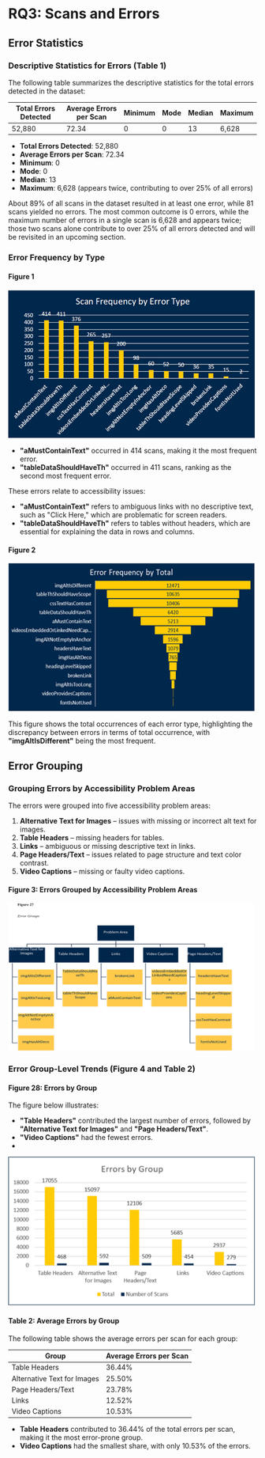 # RQ3: Scans and Errors

## Error Statistics

### Descriptive Statistics for Errors (Table 1)

The following table summarizes the descriptive statistics for the total errors detected in the dataset:

| **Total Errors Detected** | **Average Errors per Scan** | **Minimum** | **Mode** | **Median** | **Maximum** |
|---------------------------|-----------------------------|-------------|----------|------------|-------------|
| 52,880                    | 72.34                       | 0           | 0        | 13         | 6,628       |

- **Total Errors Detected**: 52,880
- **Average Errors per Scan**: 72.34
- **Minimum**: 0
- **Mode**: 0
- **Median**: 13
- **Maximum**: 6,628 (appears twice, contributing to over 25% of all errors)

About 89% of all scans in the dataset resulted in at least one error, while 81 scans yielded no errors. The most common outcome is 0 errors, while the maximum number of errors in a single scan is 6,628 and appears twice; those two scans alone contribute to over 25% of all errors detected and will be revisited in an upcoming section.

### Error Frequency by Type

#### Figure 1

 <img src="https://github.com/HassanBerro05/Accessibility-Tool-Analysis/blob/main/Viz/Figure%20255.png" alt="Excel Painter" width="500" height="300">

- **"aMustContainText"** occurred in 414 scans, making it the most frequent error.
- **"tableDataShouldHaveTh"** occurred in 411 scans, ranking as the second most frequent error.

These errors relate to accessibility issues:
- **"aMustContainText"** refers to ambiguous links with no descriptive text, such as "Click Here," which are problematic for screen readers.
- **"tableDataShouldHaveTh"** refers to tables without headers, which are essential for explaining the data in rows and columns.

#### Figure 2

 <img src="https://github.com/HassanBerro05/Accessibility-Tool-Analysis/blob/main/Viz/Figure%2026.png" alt="Excel Painter" width="500" height="300">

This figure shows the total occurrences of each error type, highlighting the discrepancy between errors in terms of total occurrence, with **"imgAltIsDifferent"** being the most frequent.

## Error Grouping

### Grouping Errors by Accessibility Problem Areas 

The errors were grouped into five accessibility problem areas:
1. **Alternative Text for Images** – issues with missing or incorrect alt text for images.
2. **Table Headers** – missing headers for tables.
3. **Links** – ambiguous or missing descriptive text in links.
4. **Page Headers/Text** – issues related to page structure and text color contrast.
5. **Video Captions** – missing or faulty video captions.

#### Figure 3: Errors Grouped by Accessibility Problem Areas

<img src="https://github.com/HassanBerro05/Accessibility-Tool-Analysis/blob/main/Viz/Figure%2027.png" alt="Excel Painter" width="500" height="300">

### Error Group-Level Trends (Figure 4 and Table 2)

#### Figure 28: Errors by Group

The figure below illustrates:
- **"Table Headers"** contributed the largest number of errors, followed by **"Alternative Text for Images"** and **"Page Headers/Text"**.
- **"Video Captions"** had the fewest errors.
- 
<img src="https://github.com/HassanBerro05/Accessibility-Tool-Analysis/blob/main/Viz/Figure%2028.png" alt="Excel Painter" width="500" height="300">

#### Table 2: Average Errors by Group

The following table shows the average errors per scan for each group:

| **Group**                       | **Average Errors per Scan** |
|----------------------------------|-----------------------------|
| Table Headers                    | 36.44%                      |
| Alternative Text for Images      | 25.50%                      |
| Page Headers/Text                | 23.78%                      |
| Links                             | 12.52%                      |
| Video Captions                    | 10.53%                      |

- **Table Headers** contributed to 36.44% of the total errors per scan, making it the most error-prone group.
- **Video Captions** had the smallest share, with only 10.53% of the errors.
